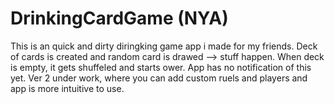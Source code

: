 # DrinkingCardGame (NYA)

This is an quick and dirty diringking game app i made for my friends.
Deck of cards is created and random card is drawed --> stuff happen. 
When deck is empty, it gets shuffeled and starts ower. App has no notification of this yet.
Ver 2 under work, where you can add custom ruels and players and app is more intuitive to use.

